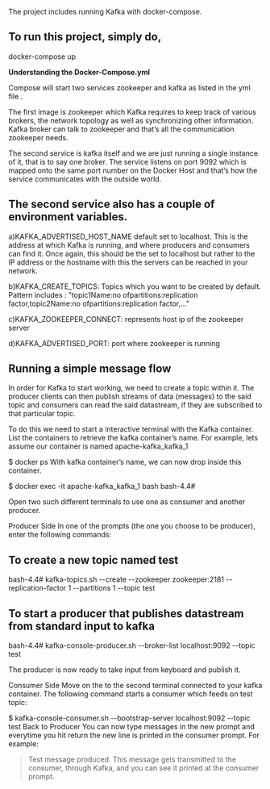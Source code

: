 The project includes running Kafka with docker-compose.


## To run this project, simply do,

docker-compose up


<b>Understanding the Docker-Compose.yml</b>

Compose will start two services zookeeper and kafka as listed in the yml file . 

The first image is zookeeper which Kafka requires to keep track of various brokers, the network topology as well as synchronizing other information. Kafka broker can talk to zookeeper and that’s all the communication zookeeper needs.

The second service is kafka itself and we are just running a single instance of it, that is to say one broker.  The service listens on port 9092 which is mapped onto the same port number on the Docker Host and that’s how the service communicates with the outside world.


## The second service also has a couple of environment variables. 

a)KAFKA_ADVERTISED_HOST_NAME  default set to localhost. This is the address at which Kafka is running, and where producers and consumers can find it. Once again, this should be the set to localhost but rather to the IP address or the hostname with this the servers can be reached in your network. 

b)KAFKA_CREATE_TOPICS: Topics which you want to be created by default. Pattern includes : "topic1Name:no ofpartitions:replication factor,topic2Name:no ofpartitions:replication factor,..."

c)KAFKA_ZOOKEEPER_CONNECT: represents host ip of the zookeeper server

d)KAFKA_ADVERTISED_PORT: port where zookeeper is running



## <b>Running a simple message flow</b>

In order for Kafka to start working, we need to create a topic within it. The producer clients can then publish streams of data (messages) to the said topic and consumers can read the said datastream, if they are subscribed to that particular topic.

To do this we need to start a interactive terminal with the Kafka container. List the containers to retrieve the kafka container’s name. For example, lets assume our container is named apache-kafka_kafka_1


$ docker ps
With kafka container’s name, we can now drop inside this container.

$ docker exec -it apache-kafka_kafka_1 bash
bash-4.4#

Open two such different terminals to use one as consumer and another producer.


Producer Side
In one of the prompts (the one you choose to be producer), enter the following commands:

## To create a new topic named test
bash-4.4# kafka-topics.sh --create --zookeeper zookeeper:2181 --replication-factor 1 --partitions 1 --topic test
 
## To start a producer that publishes datastream from standard input to kafka
bash-4.4# kafka-console-producer.sh --broker-list localhost:9092 --topic test
>
The producer is now ready to take input from keyboard and publish it.



Consumer Side
Move on the to the second terminal connected to your kafka container. The following command starts a consumer which feeds on test topic:

$ kafka-console-consumer.sh --bootstrap-server localhost:9092 --topic test
Back to Producer
You can now type messages in the new prompt and everytime you hit return the new line is printed in the consumer prompt. For example:


> Test message produced.
This message gets transmitted to the consumer, through Kafka, and you can see it printed at the consumer prompt.

